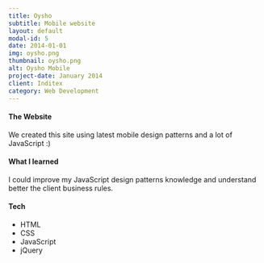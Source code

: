```yaml
---
title: Oysho
subtitle: Mobile website
layout: default
modal-id: 5
date: 2014-01-01
img: oysho.png
thumbnail: oysho.png
alt: Oysho Mobile
project-date: January 2014
client: Inditex
category: Web Development
---
```


#### The Website
We created this site using latest mobile design patterns and a lot of JavaScript :)

#### What I learned
I could improve my JavaScript design patterns knowledge and understand better the client business rules.

#### Tech
- HTML
- CSS
- JavaScript
- jQuery
